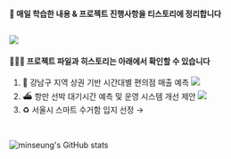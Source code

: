 #### 🌱 매일 학습한 내용 & 프로젝트 진행사항을 티스토리에 정리합니다
<a href="https://everyday-joyful.tistory.com/" target="_blank"><img src="https://img.shields.io/badge/tistory-eeeeee?style=for-the-badge&logo=tistory&logoColor=FF4500"/></a>
<br>
---
#### 🧑🏻‍💻 프로젝트 파일과 히스토리는 아래에서 확인할 수 있습니다
1. 🏪 강남구 지역 상권 기반 시간대별 편의점 매출 예측  <a href="https://github.com/minseungryu/Convenience_Store_Sales_Analysis" target="_blank"><img src="https://img.shields.io/badge/git repo-eeeeee?style=flat-square&logo=github&logoColor=a3a3a3"/></a>
2. ⛴️ 항만 선박 대기시간 예측 및 운영 시스템 개선 제안  <a href="https://github.com/minseungryu/Ulsan_Ship_ETA_PJT" target="_blank"><img src="https://img.shields.io/badge/github-eeeeee?style=flat-square&logo=git repo&logoColor=a3a3a3"/></a>
3. ♻️ 서울시 스마트 수거함 입지 선정 →
<br>

![minseung's GitHub stats](https://github-readme-stats.vercel.app/api?username=minseungryu&show_icons=true&theme=graywhite)

<!--
https://80000coding.oopy.io/865f4b2a-5198-49e8-a173-0f893a4fed45 여기서 꾸밈
**minseungryu/minseungryu** is a ✨ _special_ ✨ repository because its `README.md` (this file) appears on your GitHub profile.

Here are some ideas to get you started:
- 🌱 I’m currently learning ...
- 👯 I’m looking to collaborate on ...
- 🤔 I’m looking for help with ...
- 💬 Ask me about ...
- 📫 How to reach me: ...
- 😄 Pronouns: ...
- ⚡ Fun fact: ...
-->

